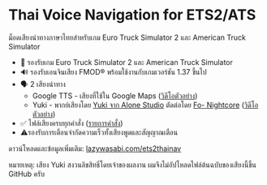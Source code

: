 # Thai Voice Navigation for ETS2/ATS

ม็อดเสียงนำทางภาษาไทยสำหรับเกม Euro Truck Simulator 2 และ American Truck Simulator

- 🚚 รองรับเกม Euro Truck Simulator 2 และ American Truck Simulator
- 🔊 รองรับเอนจินเสียง FMOD® พร้อมใช้งานกับเกมเวอร์ชัน 1.37 ขึ้นไป
- 🗣 2 เสียงนำทาง
  - Google TTS - เสียงที่ใช้ใน Google Maps ([วิดีโอตัวอย่าง](https://youtu.be/9RmfC4OdFG4))
  - Yuki - พากย์เสียงโดย [Yuki จาก Alone Studio](https://www.youtube.com/channel/UCp9esxbHaanP3hBLgfO96pQ) ตัดต่อโดย [Fo- Nightcore](https://www.youtube.com/channel/UClve2QtJR2WM3KE6zgVBKTw) ([วิดีโอตัวอย่าง](https://youtu.be/X76cJzy-qFE))
- ✅ ไฟล์เสียงครบทุกคำสั่ง ([รายการคำสั่ง](https://lazywasabi.com/ets2thainav/#command))
- ⚠️รองรับการเตือนจำกัดความเร็วทั้งเสียงพูดและสัญญาณเตือน

ดาวน์โหลดและข้อมูลเพิ่มเติม: [lazywasabi.com/ets2thainav](https://lazywasabi.com/ets2thainav)

หมายเหตุ: เสียง Yuki สงวนลิขสิทธิ์โดยเจ้าของผลงาน ผมจึงไม่อัปโหลดไฟล์ต้นฉบับของเสียงนี้ขึ้น GitHub ครับ
